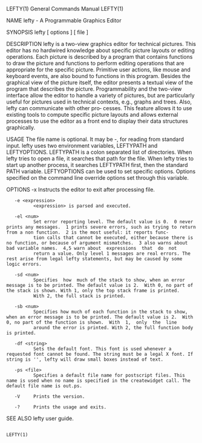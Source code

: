 LEFTY(1)                                                                                   General Commands Manual                                                                                   LEFTY(1)



NAME
       lefty - A Programmable Graphics Editor

SYNOPSIS
       lefty [ options ] [ file ]

DESCRIPTION
       lefty  is a two-view graphics editor for technical pictures. This editor has no hardwired knowledge about specific picture layouts or editing operations.  Each picture is described by a program that
       contains functions to draw the picture and functions to perform editing operations that are appropriate for the specific picture. Primitive user actions, like mouse and  keyboard  events,  are  also
       bound  to  functions in this program. Besides the graphical view of the picture itself, the editor presents a textual view of the program that describes the picture. Programmability and the two-view
       interface allow the editor to handle a variety of pictures, but are particularly useful for pictures used in technical contexts, e.g., graphs and trees. Also, lefty can communicate with  other  pro‐
       cesses. This feature allows it to use existing tools to compute specific picture layouts and allows external processes to use the editor as a front end to display their data structures graphically.

USAGE
       The  file name is optional. It may be -, for reading from standard input.  lefty uses two environment variables, LEFTYPATH and LEFTYOPTIONS.  LEFTYPATH is a colon separated list of directories. When
       lefty tries to open a file, it searches that path for the file. When lefty tries to start up another process, it searches LEFTYPATH first, then the standard PATH variable.  LEFTYOPTIONS can be  used
       to set specific options. Options specified on the command line override options set through this variable.

OPTIONS
       -x     Instructs the editor to exit after processing file.

       -e <expression>
              <expression> is parsed and executed.

       -el <num>
              Set error reporting level. The default value is 0.  0 never prints any messages.  1 prints severe errors, such as trying to return from a non function.  2 is the most useful: it reports func‐
              tion calls that cannot be executed, either because there is no function, or because of argument mismatches.  3 also warns about bad variable names.  4,5 warn about  expressions  that  do  not
              return a value. Only level 1 messages are real errors. The rest arise from legal lefty statements, but may be caused by some logic errors.

       -sd <num>
              Specifies  how  much of the stack to show, when an error message is to be printed. The default value is 2.  With 0, no part of the stack is shown. With 1, only the top stack frame is printed.
              With 2, the full stack is printed.

       -sb <num>
              Specifies how much of each function in the stack to show, when an error message is to be printed. The default value is 2.  With 0, no part of the function is shown.  With  1,  only  the  line
              around the error is printed. With 2, the full function body is printed.

       -df <string>
              Sets the default font. This font is used whenever a requested font cannot be found. The string must be a legal X font. If string is '', lefty will draw small boxes instead of text.

       -ps <file>
              Specifies a default file name for postscript files. This name is used when no name is specified in the createwidget call. The default file name is out.ps.

       -V     Prints the version.

       -?     Prints the usage and exits.

SEE ALSO
       lefty user guide.



                                                                                                                                                                                                     LEFTY(1)
